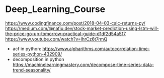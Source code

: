 # Deep_Learning_Course

https://www.codingfinance.com/post/2018-04-03-calc-returns-py/
https://medium.com/@nafiu.dev/stock-market-prediction-using-lstm-will-the-price-go-up-tomorrow-practical-guide-d1df2d54a517
https://www.youtube.com/watch?v=lhrCz6t7rmQ

 - acf in python: https://www.alpharithms.com/autocorrelation-time-series-python-432909/
 - decomposition in python https://machinelearningmastery.com/decompose-time-series-data-trend-seasonality/
